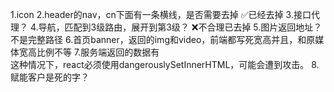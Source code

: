 1.icon
2.header的nav，cn下面有一条横线，是否需要去掉       ✅已经去掉
3.接口代理？
4.导航，匹配到3级路由，展开到第3级？                ❌不合理已去掉
5.图片返回地址？不是完整路径
6.首页banner，返回的img和video，前端都写死宽高并且，和原媒体宽高比例不等
7.服务端返回的数据有<br/>这种情况下，react必须使用dangerouslySetInnerHTML，可能会遭到攻击。
8.赋能客户是死的字？

